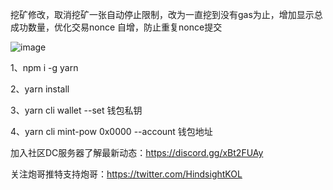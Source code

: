 挖矿修改，取消挖矿一张自动停止限制，改为一直挖到没有gas为止，增加显示总成功数量，优化交易nonce 自增，防止重复nonce提交

![image](https://github.com/SoldierJuliet/ierc-miner-js/assets/155516054/ff6d642c-f91c-4ede-b21a-369a872fa68b)


1、npm i -g yarn

2、yarn install

3、yarn cli wallet --set 钱包私钥

4、yarn cli mint-pow 0x0000 --account 钱包地址

加入社区DC服务器了解最新动态：https://discord.gg/xBt2FUAy

关注炮哥推特支持炮哥：https://twitter.com/HindsightKOL

